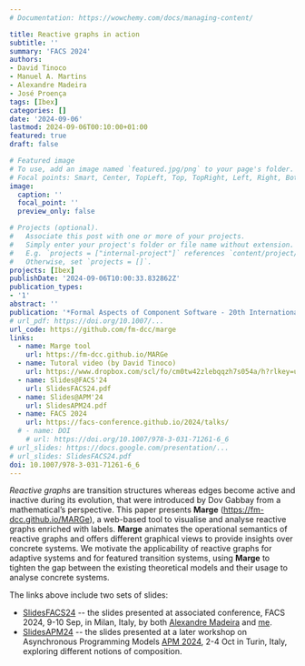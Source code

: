 ```yaml
---
# Documentation: https://wowchemy.com/docs/managing-content/

title: Reactive graphs in action
subtitle: ''
summary: 'FACS 2024'
authors:
- David Tinoco
- Manuel A. Martins
- Alexandre Madeira
- José Proença
tags: [Ibex]
categories: []
date: '2024-09-06'
lastmod: 2024-09-06T00:10:00+01:00
featured: true
draft: false

# Featured image
# To use, add an image named `featured.jpg/png` to your page's folder.
# Focal points: Smart, Center, TopLeft, Top, TopRight, Left, Right, BottomLeft, Bottom, BottomRight.
image:
  caption: ''
  focal_point: ''
  preview_only: false

# Projects (optional).
#   Associate this post with one or more of your projects.
#   Simply enter your project's folder or file name without extension.
#   E.g. `projects = ["internal-project"]` references `content/project/deep-learning/index.md`.
#   Otherwise, set `projects = []`.
projects: [Ibex]
publishDate: '2024-09-06T10:00:33.832862Z'
publication_types:
- '1'
abstract: ''
publication: '*Formal Aspects of Component Software - 20th International Conference, FACS 2024, Milan, Italy, September 9-10, 2024, Revised Selected Papers*'
# url_pdf: https://doi.org/10.1007/...
url_code: https://github.com/fm-dcc/marge
links:
  - name: Marge tool
    url: https://fm-dcc.github.io/MARGe
  - name: Tutoral video (by David Tinoco)
    url: https://www.dropbox.com/scl/fo/cm0tw42zlebqqzh7s054a/h?rlkey=urd0z5ern6akgkc3l8dqq8l7c&e=1&st=iu6c3xs5&dl=0
  - name: Slides@FACS'24
    url: SlidesFACS24.pdf
  - name: Slides@APM'24
    url: SlidesAPM24.pdf
  - name: FACS 2024
    url: https://facs-conference.github.io/2024/talks/
  # - name: DOI
    # url: https://doi.org/10.1007/978-3-031-71261-6_6
# url_slides: https://docs.google.com/presentation/...
# url_slides: SlidesFACS24.pdf
doi: 10.1007/978-3-031-71261-6_6
---
```


_Reactive graphs_ are transition structures whereas edges become active and inactive during its evolution, that were introduced by Dov Gabbay from a mathematical’s perspective. This paper presents __Marge__ (https://fm-dcc.github.io/MARGe), a web-based tool to visualise and analyse reactive graphs enriched with labels. __Marge__ animates the operational semantics of reactive graphs and offers different graphical views to provide insights over concrete systems. We motivate the applicability of reactive graphs for adaptive systems and for featured transition systems, using __Marge__ to tighten the gap between the existing theoretical models and their usage to analyse concrete systems.

The links above include two sets of slides:
 - [SlidesFACS24](SlidesFACS24.pdf) -- the slides presented at associated conference, FACS 2024, 9-10 Sep, in Milan, Italy, by both [Alexandre Madeira](/author/alexandre-madeira/) and [me](/).
 - [SlidesAPM24](SlidesAPM24.pdf) -- the slides presented at a later workshop on Asynchronous Programming Models [APM 2024](https://edkamb.github.io/APM_24/), 2-4 Oct in Turin, Italy, exploring different notions of composition.